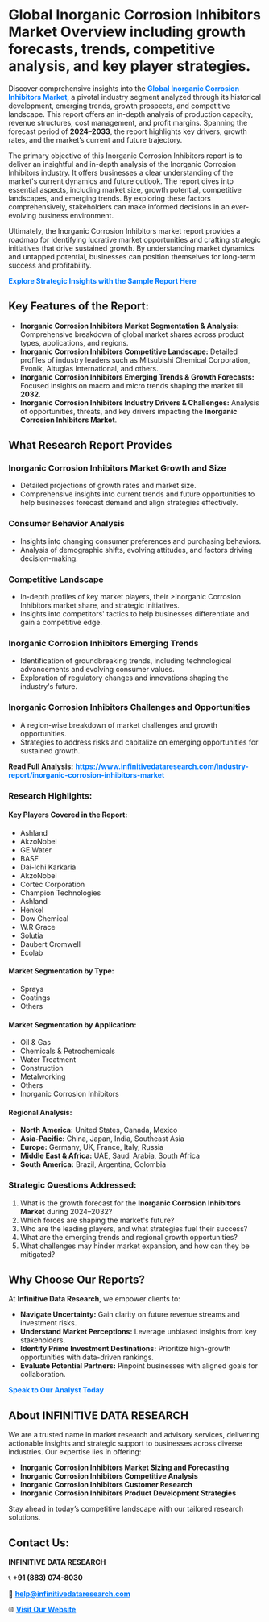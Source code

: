 <h1>Global Inorganic Corrosion Inhibitors Market Overview including growth forecasts, trends, competitive analysis, and key player strategies.</h1>
<p>
Discover comprehensive insights into the 
<a href="https://www.infinitivedataresearch.com/industry-report/inorganic-corrosion-inhibitors-market" rel="dofollow" style="color: #007BFF; text-decoration: none;"><strong>Global Inorganic Corrosion Inhibitors Market</strong></a>, a pivotal industry segment analyzed through its historical development, emerging trends, growth prospects, and competitive landscape. This report offers an in-depth analysis of production capacity, revenue structures, cost management, and profit margins. Spanning the forecast period of <strong>2024–2033</strong>, the report highlights key drivers, growth rates, and the market’s current and future trajectory.
</p>
<p>
The primary objective of this Inorganic Corrosion Inhibitors report is to deliver an insightful and in-depth analysis of the Inorganic Corrosion Inhibitors industry. It offers businesses a clear understanding of the market's current dynamics and future outlook. The report dives into essential aspects, including market size, growth potential, competitive landscapes, and emerging trends. By exploring these factors comprehensively, stakeholders can make informed decisions in an ever-evolving business environment.
</p>
<p>
Ultimately, the Inorganic Corrosion Inhibitors market report provides a roadmap for identifying lucrative market opportunities and crafting strategic initiatives that drive sustained growth. By understanding market dynamics and untapped potential, businesses can position themselves for long-term success and profitability.
</p>
<p>
<a href="https://www.infinitivedataresearch.com/request-sample/reportId=102898" style="color: #007BFF; text-decoration: none;"><strong>Explore Strategic Insights with the Sample Report Here</strong></a>
</p>

<h2>Key Features of the Report:</h2>
<ul>
<li><strong>Inorganic Corrosion Inhibitors Market Segmentation & Analysis:</strong> Comprehensive breakdown of global market shares across product types, applications, and regions.</li>
<li><strong>Inorganic Corrosion Inhibitors Competitive Landscape:</strong> Detailed profiles of industry leaders such as Mitsubishi Chemical Corporation, Evonik, Altuglas International, and others.</li>
<li><strong>Inorganic Corrosion Inhibitors Emerging Trends & Growth Forecasts:</strong> Focused insights on macro and micro trends shaping the market till <strong>2032</strong>.</li>
<li><strong>Inorganic Corrosion Inhibitors Industry Drivers & Challenges:</strong> Analysis of opportunities, threats, and key drivers impacting the <strong>Inorganic Corrosion Inhibitors Market</strong>.</li>
</ul>

<h2>What Research Report Provides</h2>
<h3>Inorganic Corrosion Inhibitors Market Growth and Size</h3>
<ul>
<li>Detailed projections of growth rates and market size.</li>
<li>Comprehensive insights into current trends and future opportunities to help businesses forecast demand and align strategies effectively.</li>
</ul>

<h3>Consumer Behavior Analysis</h3>
<ul>
<li>Insights into changing consumer preferences and purchasing behaviors.</li>
<li>Analysis of demographic shifts, evolving attitudes, and factors driving decision-making.</li>
</ul>

<h3>Competitive Landscape</h3>
<ul>
<li>In-depth profiles of key market players, their >Inorganic Corrosion Inhibitors market share, and strategic initiatives.</li>
<li>Insights into competitors' tactics to help businesses differentiate and gain a competitive edge.</li>
</ul>

<h3>Inorganic Corrosion Inhibitors Emerging Trends</h3>
<ul>
<li>Identification of groundbreaking trends, including technological advancements and evolving consumer values.</li>
<li>Exploration of regulatory changes and innovations shaping the industry's future.</li>
</ul>

<h3>Inorganic Corrosion Inhibitors Challenges and Opportunities</h3>
<ul>
<li>A region-wise breakdown of market challenges and growth opportunities.</li>
<li>Strategies to address risks and capitalize on emerging opportunities for sustained growth.</li>
</ul>
<p><strong>Read Full Analysis:</strong> <a href="https://www.infinitivedataresearch.com/industry-report/inorganic-corrosion-inhibitors-market" rel="dofollow" style="color: #007BFF; text-decoration: none;"><strong>https://www.infinitivedataresearch.com/industry-report/inorganic-corrosion-inhibitors-market</strong></a></p>
<h3>Research Highlights:</h3>
<h4>Key Players Covered in the Report:</h4>
<ul><li>Ashland</li><li>AkzoNobel</li><li>GE Water</li><li>BASF</li><li>Dai-Ichi Karkaria</li><li>AkzoNobel</li><li>Cortec Corporation</li><li>Champion Technologies</li><li>Ashland</li><li>Henkel</li><li>Dow Chemical</li><li>W.R Grace</li><li>Solutia</li><li>Daubert Cromwell</li><li>Ecolab</li></ul>
<h4>Market Segmentation by Type:</h4>
<ul><li>Sprays</li><li>Coatings</li><li>Others</li></ul>
<h4>Market Segmentation by Application:</h4>
<ul><li>Oil &amp; Gas</li><li>Chemicals &amp; Petrochemicals</li><li>Water Treatment</li><li>Construction</li><li>Metalworking</li><li>Others</li><li>Inorganic Corrosion Inhibitors</li></ul>

<h4>Regional Analysis:</h4>
<ul>
<li><strong>North America:</strong> United States, Canada, Mexico</li>
<li><strong>Asia-Pacific:</strong> China, Japan, India, Southeast Asia</li>
<li><strong>Europe:</strong> Germany, UK, France, Italy, Russia</li>
<li><strong>Middle East & Africa:</strong> UAE, Saudi Arabia, South Africa</li>
<li><strong>South America:</strong> Brazil, Argentina, Colombia</li>
</ul>

<h3>Strategic Questions Addressed:</h3>
<ol>
<li>What is the growth forecast for the <strong>Inorganic Corrosion Inhibitors Market</strong> during 2024–2032?</li>
<li>Which forces are shaping the market's future?</li>
<li>Who are the leading players, and what strategies fuel their success?</li>
<li>What are the emerging trends and regional growth opportunities?</li>
<li>What challenges may hinder market expansion, and how can they be mitigated?</li>
</ol>

<h2>Why Choose Our Reports?</h2>
<p>At <strong>Infinitive Data Research</strong>, we empower clients to:</p>
<ul>
<li><strong>Navigate Uncertainty:</strong> Gain clarity on future revenue streams and investment risks.</li>
<li><strong>Understand Market Perceptions:</strong> Leverage unbiased insights from key stakeholders.</li>
<li><strong>Identify Prime Investment Destinations:</strong> Prioritize high-growth opportunities with data-driven rankings.</li>
<li><strong>Evaluate Potential Partners:</strong> Pinpoint businesses with aligned goals for collaboration.</li>
</ul>
<p><a href="https://www.infinitivedataresearch.com/industry-report/inorganic-corrosion-inhibitors-market" rel="dofollow" style="color: #007BFF; text-decoration: none;"><strong>Speak to Our Analyst Today</strong></a></p>

<h2>About INFINITIVE DATA RESEARCH</h2>
<p>We are a trusted name in market research and advisory services, delivering actionable insights and strategic support to businesses across diverse industries. Our expertise lies in offering:</p>
<ul>
<li><strong>Inorganic Corrosion Inhibitors Market Sizing and Forecasting</strong></li>
<li><strong>Inorganic Corrosion Inhibitors Competitive Analysis</strong></li>
<li><strong>Inorganic Corrosion Inhibitors Customer Research</strong></li>
<li><strong>Inorganic Corrosion Inhibitors Product Development Strategies</strong></li>
</ul>
<p>Stay ahead in today’s competitive landscape with our tailored research solutions.</p>

<h2>Contact Us:</h2>
<p><strong>INFINITIVE DATA RESEARCH</strong></p>
<p>📞 <strong>+91 (883) 074-8030</strong></p>
<p>📧 <strong><a href="mailto:help@infinitivedataresearch.com" style="color: #007BFF;">help@infinitivedataresearch.com</a></strong></p>
<p>🌐 <strong><a href="https://www.infinitivedataresearch.com" rel="dofollow" style="color: #007BFF;">Visit Our Website</a></strong></p>